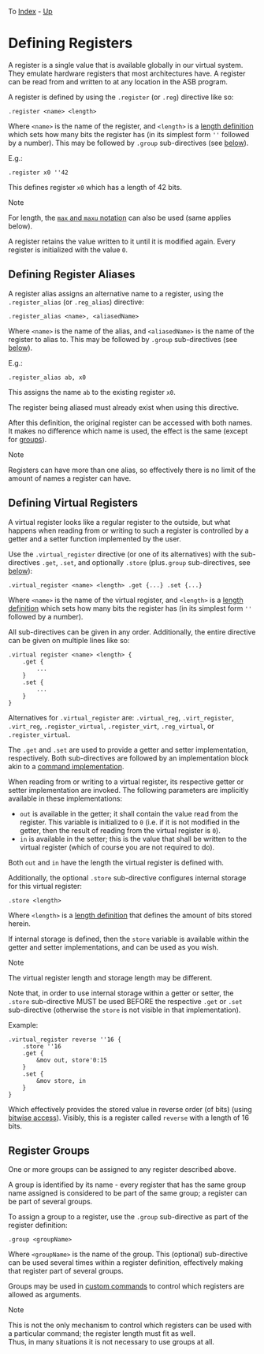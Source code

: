 To [Index](index.md) - [Up](Defining%20System%20Properties.md)

# Defining Registers
A register is a single value that is available globally in our virtual system. They emulate hardware registers that most architectures have. A register can be read from and written to at any location in the ASB program.

A register is defined by using the `.register` (or `.reg`) directive like so:

```
.register <name> <length>
```

Where `<name>` is the name of the register, and `<length>` is a [length definition](ASB%20Language.md#length-definition) which sets how many bits the register has (in its simplest form `''` followed by a number). This may be followed by `.group` sub-directives (see [below](#register-groups)).

E.g.:

```
.register x0 ''42
```

This defines register `x0` which has a length of 42 bits.

> [!NOTE]
> For length, the [`max` and `maxu` notation](ASB%20Language.md#length-definition) can also be used (same applies below).

A register retains the value written to it until it is modified again. Every register is initialized with the value `0`.

## Defining Register Aliases
A register alias assigns an alternative name to a register, using the `.register_alias` (or `.reg_alias`) directive:

```
.register_alias <name>, <aliasedName>
```

Where `<name>` is the name of the alias, and `<aliasedName>` is the name of the register to alias to. This may be followed by `.group` sub-directives (see [below](#register-groups)).

E.g.:

```
.register_alias ab, x0
```

This assigns the name `ab` to the existing register `x0`.

The register being aliased must already exist when using this directive.

After this definition, the original register can be accessed with both names. It makes no difference which name is used, the effect is the same (except for [groups](#register-groups)).

> [!NOTE]
> Registers can have more than one alias, so effectively there is no limit of the amount of names a register can have.

## Defining Virtual Registers
A virtual register looks like a regular register to the outside, but what happens when reading from or writing to such a register is controlled by a getter and a setter function implemented by the user.

Use the `.virtual_register` directive (or one of its alternatives) with the sub-directives `.get`, `.set`, and optionally `.store` (plus`.group` sub-directives, see [below](#register-groups)):

```
.virtual_register <name> <length> .get {...} .set {...}
```

Where `<name>` is the name of the virtual register, and `<length>` is a [length definition](ASB%20Language.md#length-definition) which sets how many bits the register has (in its simplest form `''` followed by a number).

All sub-directives can be given in any order. Additionally, the entire directive can be given on multiple lines like so:

```
.virtual register <name> <length> {
    .get {
        ...
    }
    .set {
        ...
    }
}
```

Alternatives for `.virtual_register` are: `.virtual_reg`, `.virt_register`, `.virt_reg`, `.register_virtual`, `.register_virt`, `.reg_virtual`, or `.register_virtual`.

The `.get` and `.set` are used to provide a getter and setter implementation, respectively. Both sub-directives are followed by an implementation block akin to a [command implementation](Implementing%20Custom%20Commands.md).

When reading from or writing to a virtual register, its respective getter or setter implementation are invoked. The following parameters are implicitly available in these implementations:

- `out` is available in the getter; it shall contain the value read from the register. This variable is initialized to `0` (i.e. if it is not modified in the getter, then the result of reading from the virtual register is `0`).
- `in` is available in the setter; this is the value that shall be written to the virtual register (which of course you are not required to do).

Both `out` and `in` have the length the virtual register is defined with.

Additionally, the optional `.store` sub-directive configures internal storage for this virtual register:

```
.store <length>
```

Where `<length>` is a [length definition](ASB%20Language.md#length-definition) that defines the amount of bits stored herein.

If internal storage is defined, then the `store` variable is available within the getter and setter implementations, and can be used as you wish.

> [!NOTE]
> The virtual register length and storage length may be different.

Note that, in order to use internal storage within a getter or setter, the `.store` sub-directive MUST be used BEFORE the respective `.get` or `.set` sub-directive (otherwise the `store` is not visible in that implementation).

Example:

```
.virtual_register reverse ''16 {
    .store ''16
    .get {
        &mov out, store'0:15
    }
    .set {
        &mov store, in
    }
}
```

Which effectively provides the stored value in reverse order (of bits) (using [bitwise access](Implementing%20Custom%20Commands.md#bitwise-access)). Visibly, this is a register called `reverse` with a length of 16 bits.

## Register Groups
One or more groups can be assigned to any register described above.

A group is identified by its name - every register that has the same group name assigned is considered to be part of the same group; a register can be part of several groups.

To assign a group to a register, use the `.group` sub-directive as part of the register definition:

```
.group <groupName>
```

Where `<groupName>` is the name of the group. This (optional) sub-directive can be used several times within a register definition, effectively making that register part of several groups.

Groups may be used in [custom commands](Implementing%20Custom%20Commands.md#parameter-group) to control which registers are allowed as arguments.

> [!NOTE]
> This is not the only mechanism to control which registers can be used with a particular command; the register length must fit as well.  
> Thus, in many situations it is not necessary to use groups at all.
